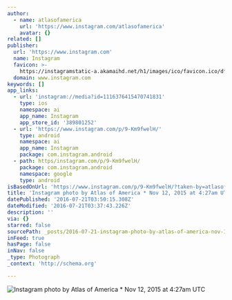 ```yaml
---
author:
  - name: atlasofamerica
    url: 'https://www.instagram.com/atlasofamerica'
    avatar: {}
related: []
publisher:
  url: 'https://www.instagram.com'
  name: Instagram
  favicon: >-
    https://instagramstatic-a.akamaihd.net/h1/images/ico/favicon.ico/dfa85bb1fd63.ico
  domain: www.instagram.com
keywords: []
app_links:
  - url: 'instagram://media?id=1116376415470741831'
    type: ios
    namespace: ai
    app_name: Instagram
    app_store_id: '389801252'
  - url: 'https://www.instagram.com/p/9-Km9fwelH/'
    type: android
    namespace: ai
    app_name: Instagram
    package: com.instagram.android
  - path: https/instagram.com/p/9-Km9fwelH/
    package: com.instagram.android
    namespace: google
    type: android
isBasedOnUrl: 'https://www.instagram.com/p/9-Km9fwelH/?taken-by=atlasofamerica'
title: 'Instagram photo by Atlas of America * Nov 12, 2015 at 4:27am UTC'
datePublished: '2016-07-21T03:50:15.308Z'
dateModified: '2016-07-21T03:37:43.226Z'
description: ''
via: {}
starred: false
sourcePath: _posts/2016-07-21-instagram-photo-by-atlas-of-america-nov-12-2015-at-427am.md
inFeed: true
hasPage: false
inNav: false
_type: Photograph
_context: 'http://schema.org'

---
```

![Instagram photo by Atlas of America * Nov 12, 2015 at 4:27am UTC](https://scontent.cdninstagram.com/t51.2885-15/s640x640/sh0.08/e35/12224477_894581853928289_1379599101_n.jpg?ig_cache_key=MTExNjM3NjQxNTQ3MDc0MTgzMQ%3D%3D.2)